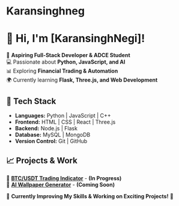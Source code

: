 # Karansinghneg
# 👋 Hi, I'm [KaransinghNegi]!

🚀 **Aspiring Full-Stack Developer & ADCE Student**  
💻 Passionate about **Python, JavaScript, and AI**  
📊 Exploring **Financial Trading & Automation**  
🌍 Currently learning **Flask, Three.js, and Web Development**  

## 🔧 Tech Stack  
- **Languages:** Python | JavaScript | C++  
- **Frontend:** HTML | CSS | React | Three.js  
- **Backend:** Node.js | Flask  
- **Database:** MySQL | MongoDB  
- **Version Control:** Git | GitHub  

## 📈 Projects & Work  
🔹 [**BTC/USDT Trading Indicator**](#) - **(In Progress)**  
🔹 [**AI Wallpaper Generator**](#) - **(Coming Soon)**  


🎯 **Currently Improving My Skills & Working on Exciting Projects!** 🚀  
